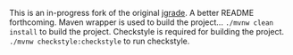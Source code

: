 This is an in-progress fork of the original [jgrade](https://github.com/tkutcher/jgrade). A better README forthcoming.
Maven wrapper is used to build the project... `./mvnw clean install` to build the project.
Checkstyle is required for building the project. `./mvnw checkstyle:checkstyle` to run checkstyle.
